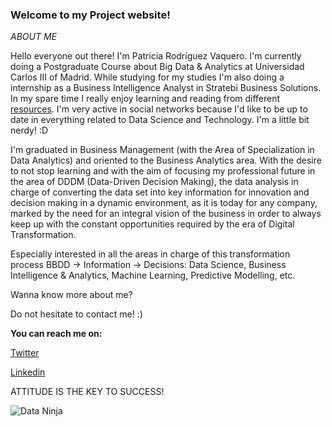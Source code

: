 ### **Welcome to my Project website!**

_ABOUT ME_

Hello everyone out there! I'm Patricia Rodríguez Vaquero. I'm currently doing a Postgraduate Course about Big Data & Analytics at Universidad Carlos III of Madrid. While studying for my studies I'm also doing a internship as a Business Intelligence Analyst in Stratebi Business Solutions. In my spare time I really enjoy learning and reading from different [resources](https://twitter.com/patri_vaquero_/status/1250537093991927811). I'm very active in social networks because I'd like to be up to date in everything related to Data Science and Technology. I'm a little bit nerdy! :D

I'm graduated in Business Management (with the Area of Specialization in Data Analytics) and oriented to the Business Analytics area. With the desire to not stop learning and with the aim of focusing my professional future in the area of DDDM (Data-Driven Decision Making), the data analysis in charge of converting the data set into key information for innovation and decision making in a dynamic environment, as it is today for any company, marked by the need for an integral vision of the business in order to always keep up with the constant opportunities required by the era of Digital Transformation.

Especially interested in all the areas in charge of this transformation process BBDD -> Information -> Decisions: Data Science, Business Intelligence & Analytics, Machine Learning, Predictive Modelling, etc.

Wanna know more about me?

Do not hesitate to contact me! :)

**You can reach me on:**

[Twitter](https://twitter.com/patri_vaquero_)

[Linkedin](https://www.linkedin.com/in/patricia-rodr%C3%ADguez-vaquero-53425311a/)

ATTITUDE IS THE KEY TO SUCCESS! 

![Data Ninja](https://github.com/PatriciaVaquero/website/data-ninja-bn-oczt075k0tszf71097uwtrof6izxe9vz2y86ky5y24.png)

